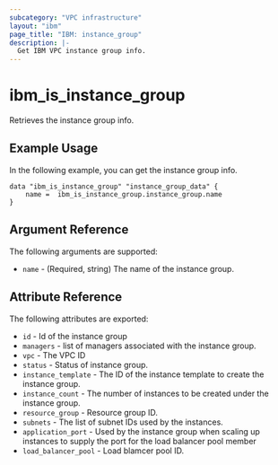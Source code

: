 ```yaml
---
subcategory: "VPC infrastructure"
layout: "ibm"
page_title: "IBM: instance_group"
description: |-
  Get IBM VPC instance group info.
---
```


# ibm\_is_instance_group

Retrieves the instance group info.

## Example Usage

In the following example, you can get the instance group info.
```hcl
data "ibm_is_instance_group" "instance_group_data" {
	name =  ibm_is_instance_group.instance_group.name
}

```

## Argument Reference

The following arguments are supported:

* `name` - (Required, string) The name of the instance group.

## Attribute Reference

The following attributes are exported:

* `id` - Id of the instance group
* `managers` - list of managers associated with the instance group.
* `vpc` - The VPC ID
* `status` - Status of instance group.
* `instance_template` - The ID of the instance template to create the instance group.
* `instance_count` - The number of instances to be created under the instance group.
* `resource_group` - Resource group ID.
* `subnets` - The list of subnet IDs used by the instances.
* `application_port` - Used by the instance group when scaling up instances to supply the port for the load balancer pool member
* `load_balancer_pool` - Load blamcer pool ID.

